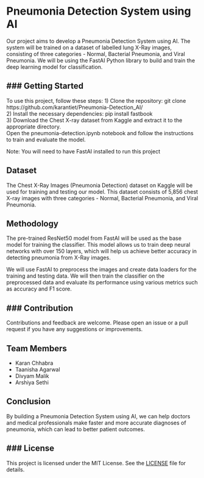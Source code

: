 
  <body>
    <h1>Pneumonia Detection System using AI</h1>
    <p>Our project aims to develop a Pneumonia Detection System using AI. The system will be trained on a dataset of labelled lung X-Ray images, consisting of three categories - Normal, Bacterial Pneumonia, and Viral Pneumonia. We will be using the FastAI Python library to build and train the deep learning model for classification.</p>
   <h2>### Getting Started</h2> 
<p>To use this project, follow these steps:
1) Clone the repository: git clone https://github.com/karantiet/Pneumonia-Detection_AI/<br>
2) Install the necessary dependencies: pip install fastbook<br>
3) Download the Chest X-ray dataset from Kaggle and extract it to the appropriate directory.<br>
Open the pneumonia-detection.ipynb notebook and follow the instructions to train and evaluate the model.<br>

Note: You will need to have FastAI installed to run this project</p>
    <h2>Dataset</h2>
    <p>The Chest X-Ray Images (Pneumonia Detection) dataset on Kaggle will be used for training and testing our model. This dataset consists of 5,856 chest X-ray images with three categories - Normal, Bacterial Pneumonia, and Viral Pneumonia.</p>
    <h2>Methodology</h2>
    <p>The pre-trained ResNet50 model from FastAI will be used as the base model for training the classifier. This model allows us to train deep neural networks with over 150 layers, which will help us achieve better accuracy in detecting pneumonia from X-Ray images.</p>
    <p>We will use FastAI to preprocess the images and create data loaders for the training and testing data. We will then train the classifier on the preprocessed data and evaluate its performance using various metrics such as accuracy and F1 score.</p>
    <h2>### Contribution</h2>
<p>Contributions and feedback are welcome. Please open an issue or a pull request if you have any suggestions or improvements.
</p>
    <h2>Team Members</h2>
    <ul>
      <li>Karan Chhabra</li>
      <li>Taanisha Agarwal</li>
      <li>Divyam Malik</li>
      <li>Arshiya Sethi</li>
    </ul>
    <h2>Conclusion</h2>
    <p>By building a Pneumonia Detection System using AI, we can help doctors and medical professionals make faster and more accurate diagnoses of pneumonia, which can lead to better patient outcomes.</p>
    <h2>### License</h2>
<p>This project is licensed under the MIT License. See the <a href="https://github.com/karantiet/Pneumonia-Detection_AI/blob/main/LICENSE">LICENSE</a> file for details.</p>
  </body>
